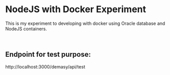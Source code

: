 # NodeJS with Docker Experiment
This is my experiment to developing with docker using Oracle database and NodeJS containers.

<br>

## Endpoint for test purpose:
http://localhost:3000/demasy/api/test
